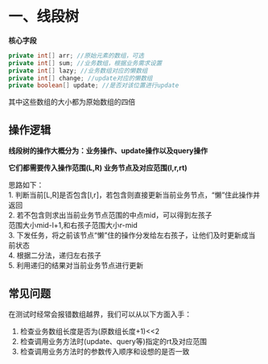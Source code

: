# 一、线段树
**核心字段**
```java
private int[] arr; //原始元素的数组，可选
private int[] sum; //业务数组，根据业务需求设置
private int[] lazy; //业务数组对应的懒数组
private int[] change; //update对应的懒数组 
private boolean[] update; //是否对该位置进行update
```
其中这些数组的大小都为原始数组的四倍

## 操作逻辑
**线段树的操作大概分为：业务操作、update操作以及query操作**

**它们都需要传入操作范围(L,R)  业务节点及对应范围(l,r,rt)**

思路如下：\
    1. 判断当前[L,R]是否包含[l,r]，若包含则直接更新当前业务节点，“懒”住此操作并返回\
    2. 若不包含则求出当前业务节点范围的中点mid，可以得到左孩子\
范围大小mid-l+1,和右孩子范围大小r-mid\
    3. 下发任务，将之前该节点“懒”住的操作分发给左右孩子，让他们及时更新成当前状态\
    4. 根据二分法，递归左右孩子\
    5. 利用递归的结果对当前业务节点进行更新

## 常见问题
在测试时经常会报错数组越界，我们可以从以下方面入手：
1. 检查业务数组长度是否为(原数组长度+1)<<2
2. 检查调用业务方法时(update、query等)指定的rt及对应范围
3. 检查调用业务方法时的参数传入顺序和设想的是否一致


